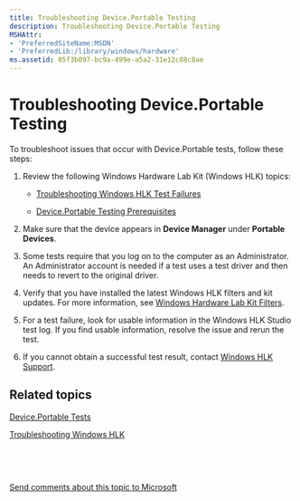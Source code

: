 ```yaml
---
title: Troubleshooting Device.Portable Testing
description: Troubleshooting Device.Portable Testing
MSHAttr:
- 'PreferredSiteName:MSDN'
- 'PreferredLib:/library/windows/hardware'
ms.assetid: 05f3b097-bc9a-499e-a5a2-31e12c88c8ae
---
```


# Troubleshooting Device.Portable Testing


To troubleshoot issues that occur with Device.Portable tests, follow these steps:

1.  Review the following Windows Hardware Lab Kit (Windows HLK) topics:

    -   [Troubleshooting Windows HLK Test Failures](p_hlk.troubleshooting_windows_hlk_test_failures)

    -   [Device.Portable Testing Prerequisites](deviceportable-testing-prerequisites.md)

2.  Make sure that the device appears in **Device Manager** under **Portable Devices**.

3.  Some tests require that you log on to the computer as an Administrator. An Administrator account is needed if a test uses a test driver and then needs to revert to the original driver.

4.  Verify that you have installed the latest Windows HLK filters and kit updates. For more information, see [Windows Hardware Lab Kit Filters](p_hlk.windows_hardware_lab_kit_filters).

5.  For a test failure, look for usable information in the Windows HLK Studio test log. If you find usable information, resolve the issue and rerun the test.

6.  If you cannot obtain a successful test result, contact [Windows HLK Support](p_hlk.windows_hlk_support).

## <span id="related_topics"></span>Related topics


[Device.Portable Tests](device-portable-tests.md)

[Troubleshooting Windows HLK](p_hlk.troubleshooting_windows_hlk)

 

 

[Send comments about this topic to Microsoft](mailto:wsddocfb@microsoft.com?subject=Documentation%20feedback%20%5Bp_hlk_test\p_hlk_test%5D:%20Troubleshooting%20Device.Portable%20Testing%20%20RELEASE:%20%288/29/2017%29&body=%0A%0APRIVACY%20STATEMENT%0A%0AWe%20use%20your%20feedback%20to%20improve%20the%20documentation.%20We%20don't%20use%20your%20email%20address%20for%20any%20other%20purpose,%20and%20we'll%20remove%20your%20email%20address%20from%20our%20system%20after%20the%20issue%20that%20you're%20reporting%20is%20fixed.%20While%20we're%20working%20to%20fix%20this%20issue,%20we%20might%20send%20you%20an%20email%20message%20to%20ask%20for%20more%20info.%20Later,%20we%20might%20also%20send%20you%20an%20email%20message%20to%20let%20you%20know%20that%20we've%20addressed%20your%20feedback.%0A%0AFor%20more%20info%20about%20Microsoft's%20privacy%20policy,%20see%20http://privacy.microsoft.com/en-us/default.aspx. "Send comments about this topic to Microsoft")





